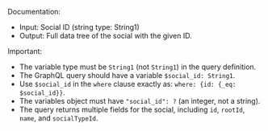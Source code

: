 Documentation:
- Input: Social ID (string type: String1)
- Output: Full data tree of the social with the given ID.

Important:
- The variable type must be `String1` (not `String1`) in the query definition.
- The GraphQL query should have a variable `$social_id: String1`.
- Use `$social_id` in the `where` clause exactly as: `where: {id: {_eq: $social_id}}`.
- The variables object must have `"social_id": ?` (an integer, not a string).
- The query returns multiple fields for the social, including `id`, `rootId`, `name`, and `socialTypeId`.
